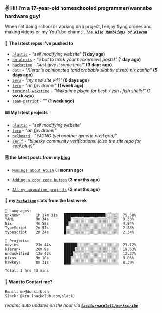 ### ✌️ Hi! I'm a 17-year-old homeschooled programmer/wannabe hardware guy!

When not doing school or working on a project, I enjoy flying drones and making videos on my YouTube channel, [**_`The Wild Ramblings of Kieran`_**](https://youtube.com/@kieran.rambles).

#### 👷 The latest repos I've pushed to

- [`plastic`](https://github.com/taciturnaxolotl/plastic) - _"self modifying website"_ **(1 day ago)**
- [`hn-alerts`](https://github.com/taciturnaxolotl/hn-alerts) - _"a bot to track your hackernews posts!"_ **(1 day ago)**
- [`hackatime`](https://github.com/hackclub/hackatime) - _"Just give it some time!"_ **(3 days ago)**
- [`dots`](https://github.com/taciturnaxolotl/dots) - _"Kieran's opinionated (and probably slightly dumb) nix config"_ **(5 days ago)**
- [`zera`](https://github.com/taciturnaxolotl/zera) - _"my new site v4?"_ **(6 days ago)**
- [`tern`](https://github.com/taciturnaxolotl/tern) - _"an fpv drone!"_ **(1 week ago)**
- [`terminal-wakatime`](https://github.com/hackclub/terminal-wakatime) - _"Wakatime plugin for bash / zsh / fish shells!"_ **(1 week ago)**
- [`spam-patriot`](https://github.com/taciturnaxolotl/spam-patriot) - _""_ **(1 week ago)**

#### ⌨️ My latest projects

- [`plastic`](https://github.com/taciturnaxolotl/plastic) - _"self modifying website"_
- [`tern`](https://github.com/taciturnaxolotl/tern) - _"an fpv drone!"_
- [`pxlboard`](https://github.com/taciturnaxolotl/pxlboard) - _"YAGNG (yet another generic pixel grid)"_
- [`serif`](https://github.com/taciturnaxolotl/serif) - _"bluesky community verifications! (also the site repo for serif.blue)"_

#### 🗒️ the latest posts from my [blog](https://dunkirk.sh)

- [`Musings about Atuin`](https://dunkirk.sh/blog/atuin/) **(1 month ago)**

- [`Adding a copy code button`](https://dunkirk.sh/blog/adding-a-copy-button/) **(3 months ago)**

- [`All my animation projects`](https://dunkirk.sh/blog/my-animations/) **(3 months ago)**



#### 📡 my [_`hackatime`_](https://waka.hackclub.com) stats from the last week

```text
💾 Languages:
unknown       1h 17m 31s   ███████████████████░░░░░░  75.58%
YAML          9m 34s       ███░░░░░░░░░░░░░░░░░░░░░░  9.33%
Nix           4m 58s       ██░░░░░░░░░░░░░░░░░░░░░░░  4.84%
TypeScript    2m 57s       █░░░░░░░░░░░░░░░░░░░░░░░░  2.88%
typescript    2m 24s       █░░░░░░░░░░░░░░░░░░░░░░░░  2.34%

💼 Projects:
movies        23m 44s      ██████░░░░░░░░░░░░░░░░░░░  23.12%
kierank       20m 9s       █████░░░░░░░░░░░░░░░░░░░░  19.63%
unduckified   12m 42s      ████░░░░░░░░░░░░░░░░░░░░░  12.37%
nixos         9m 18s       ███░░░░░░░░░░░░░░░░░░░░░░  9.06%
hawkeye       8m 31s       ███░░░░░░░░░░░░░░░░░░░░░░  8.30%

Total: 1 hrs 43 mins
```

#### 📮 Want to Contact me?

```text
Email: me@dunkirk.sh
Slack: @krn (hackclub.com/slack)
```

_readme auto updates on the hour via [**`taciturnaxolotl/markscribe`**](https://github.com/taciturnaxolotl/markscribe)_
